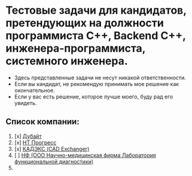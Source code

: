 # Тестовые задачи для кандидатов, претендующих на должности программиста C++, Backend C++, инженера-программиста, системного инженера.

- Здесь представленные задачи не несут никакой ответственности.
- Если вы кандидат, не рекомендую принимать мое решение как окончательное.
- Если у вас есть решение, которое лучше моего, буду рад его увидеть.

## Список компании:

1. [x] [Дубайт](./1) 
2. [x] [НТ Прогресс](./3)
3. [x] [КАДЭКС (CAD Exchanger)](2)
4. [ ] [НФ (ООО Научно-медицинская фирма Лаборатория функциональной диагностики)](./4)
5. 